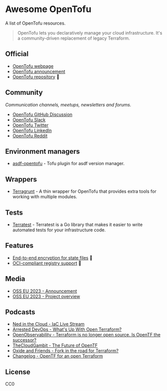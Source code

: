 # Awesome OpenTofu

A list of OpenTofu resources.

> OpenTofu lets you declaratively manage your cloud infrastructure. It's a community-driven replacement of legacy Terraform.

## Official

* [OpenTofu webpage](https://opentofu.org/)
* [OpenTofu announcement](https://opentofu.org/announcement)
* [OpenTofu repository](https://github.com/opentofu/opentofu) 🎉

## Community

*Communication channels, meetups, newsletters and forums.*

* [OpenTofu GitHub Discussion](https://github.com/orgs/opentofu/discussions)
* [OpenTofu Slack](https://opentofu.org/slack)
* [OpenTofu Twitter](https://twitter.com/opentofuorg)
* [OpenTofu LinkedIn](https://www.linkedin.com/company/opentofuorg/)
* [OpenTofu Reddit](https://www.reddit.com/r/opentf/)

## Environment managers

* [asdf-opentofu](https://github.com/virtualroot/asdf-opentofu) - Tofu plugin for asdf version manager.

## Wrappers

* [Terragrunt](https://terragrunt.gruntwork.io/) - A thin wrapper for OpenTofu that provides extra tools for working with multiple modules.

## Tests

* [Terratest](https://terratest.gruntwork.io/) - Terratest is a Go library that makes it easier to write automated tests for your infrastructure code.

## Features

* [End-to-end encryption for state files](https://twitter.com/OpenTofuOrg/status/1696597790661677207) 🚧
* [OCI-compliant registry support](https://twitter.com/OpenTofuOrg/status/1696913055576387599) 🚧

## Media

* [OSS EU 2023 - Announcement](https://www.youtube.com/watch?v=Ha77rpusEDM&t=1190s)
* [OSS EU 2023 - Project overview](https://www.youtube.com/watch?v=-8sOE9-icmY&t=15116s)

## Podcasts

<!-- DESC, from most recent to oldest. -->
* [Ned in the Cloud - IaC Live Stream](https://www.youtube.com/watch?v=p0vDydkUWB4)
* [Arrested DevOps - What's Up With Open Terraform?](https://www.arresteddevops.com/open-tofu/)
* [OpenObservability - Terraform is no longer open source. Is OpenTF the successor?](https://www.youtube.com/watch?v=5QdUs9VKq5g)
* [TheCloudGambit - The Future of OpenTF](https://www.thecloudgambit.com/2236725/13576531-the-future-of-opentf-with-ohad-maislish)
* [Oxide and Friends - Fork in the road for Terraform?](https://www.youtube.com/watch?v=QaU94LY891M)
* [Changelog -  OpenTF for an open Terraform](https://changelog.com/podcast/556)

## License

CC0
